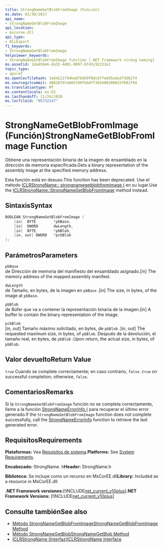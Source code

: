 ```yaml
---
title: StrongNameGetBlobFromImage (Función)
ms.date: 03/30/2017
api_name:
- StrongNameGetBlobFromImage
api_location:
- mscoree.dll
api_type:
- DLLExport
f1_keywords:
- StrongNameGetBlobFromImage
helpviewer_keywords:
- StrongNameGetBlobFromImage function [.NET Framework strong naming]
ms.assetid: 1de658e6-da32-4d01-9097-6f43c92222e1
topic_type:
- apiref
ms.openlocfilehash: 3a84221f94bad76d69f0dc67fe695ada3f3862f4
ms.sourcegitcommit: d8020797a6657d0fbbdff362b80300815f682f94
ms.translationtype: MT
ms.contentlocale: es-ES
ms.lasthandoff: 11/24/2020
ms.locfileid: "95732247"
---
```

# <a name="strongnamegetblobfromimage-function"></a><span data-ttu-id="8cb2e-102">StrongNameGetBlobFromImage (Función)</span><span class="sxs-lookup"><span data-stu-id="8cb2e-102">StrongNameGetBlobFromImage Function</span></span>

<span data-ttu-id="8cb2e-103">Obtiene una representación binaria de la imagen de ensamblado en la dirección de memoria especificada.</span><span class="sxs-lookup"><span data-stu-id="8cb2e-103">Gets a binary representation of the assembly image at the specified memory address.</span></span>  
  
 <span data-ttu-id="8cb2e-104">Esta función está en desuso.</span><span class="sxs-lookup"><span data-stu-id="8cb2e-104">This function has been deprecated.</span></span> <span data-ttu-id="8cb2e-105">Use el método [ICLRStrongName:: strongnamegetblobfromimage (](../hosting/iclrstrongname-strongnamegetblobfromimage-method.md) en su lugar.</span><span class="sxs-lookup"><span data-stu-id="8cb2e-105">Use the [ICLRStrongName::StrongNameGetBlobFromImage](../hosting/iclrstrongname-strongnamegetblobfromimage-method.md) method instead.</span></span>  
  
## <a name="syntax"></a><span data-ttu-id="8cb2e-106">Sintaxis</span><span class="sxs-lookup"><span data-stu-id="8cb2e-106">Syntax</span></span>  
  
```cpp  
BOOLEAN StrongNameGetBlobFromImage (  
    [in]  BYTE        *pbBase,  
    [in]  DWORD       dwLength,  
    [in]  BYTE        *pbBlob,  
    [in, out] DWORD   *pcbBlob  
);  
```  
  
## <a name="parameters"></a><span data-ttu-id="8cb2e-107">Parámetros</span><span class="sxs-lookup"><span data-stu-id="8cb2e-107">Parameters</span></span>  

 `pbBase`  
 <span data-ttu-id="8cb2e-108">de Dirección de memoria del manifiesto del ensamblado asignado.</span><span class="sxs-lookup"><span data-stu-id="8cb2e-108">[in] The memory address of the mapped assembly manifest.</span></span>  
  
 `dwLength`  
 <span data-ttu-id="8cb2e-109">de Tamaño, en bytes, de la imagen en `pbBase` .</span><span class="sxs-lookup"><span data-stu-id="8cb2e-109">[in] The size, in bytes, of the image at `pbBase`.</span></span>  
  
 `pbBlob`  
 <span data-ttu-id="8cb2e-110">de Búfer que va a contener la representación binaria de la imagen.</span><span class="sxs-lookup"><span data-stu-id="8cb2e-110">[in] A buffer to contain the binary representation of the image.</span></span>  
  
 `pcbBlob`  
 <span data-ttu-id="8cb2e-111">[in, out] Tamaño máximo solicitado, en bytes, de `pbBlob` .</span><span class="sxs-lookup"><span data-stu-id="8cb2e-111">[in, out] The requested maximum size, in bytes, of `pbBlob`.</span></span> <span data-ttu-id="8cb2e-112">Después de la devolución, el tamaño real, en bytes, de `pbBlob` .</span><span class="sxs-lookup"><span data-stu-id="8cb2e-112">Upon return, the actual size, in bytes, of `pbBlob`.</span></span>  
  
## <a name="return-value"></a><span data-ttu-id="8cb2e-113">Valor devuelto</span><span class="sxs-lookup"><span data-stu-id="8cb2e-113">Return Value</span></span>  

 <span data-ttu-id="8cb2e-114">`true` Cuando se complete correctamente; en caso contrario, `false` .</span><span class="sxs-lookup"><span data-stu-id="8cb2e-114">`true` on successful completion; otherwise, `false`.</span></span>  
  
## <a name="remarks"></a><span data-ttu-id="8cb2e-115">Comentarios</span><span class="sxs-lookup"><span data-stu-id="8cb2e-115">Remarks</span></span>  

 <span data-ttu-id="8cb2e-116">Si la `StrongNameGetBlobFromImage` función no se completa correctamente, llame a la función [StrongNameErrorInfo (](strongnameerrorinfo-function.md) para recuperar el último error generado.</span><span class="sxs-lookup"><span data-stu-id="8cb2e-116">If the `StrongNameGetBlobFromImage` function does not complete successfully, call the [StrongNameErrorInfo](strongnameerrorinfo-function.md) function to retrieve the last generated error.</span></span>  
  
## <a name="requirements"></a><span data-ttu-id="8cb2e-117">Requisitos</span><span class="sxs-lookup"><span data-stu-id="8cb2e-117">Requirements</span></span>  

 <span data-ttu-id="8cb2e-118">**Plataformas:** Vea [Requisitos de sistema](../../get-started/system-requirements.md).</span><span class="sxs-lookup"><span data-stu-id="8cb2e-118">**Platforms:** See [System Requirements](../../get-started/system-requirements.md).</span></span>  
  
 <span data-ttu-id="8cb2e-119">**Encabezado:** StrongName. h</span><span class="sxs-lookup"><span data-stu-id="8cb2e-119">**Header:** StrongName.h</span></span>  
  
 <span data-ttu-id="8cb2e-120">**Biblioteca:** Se incluye como un recurso en MsCorEE.dll</span><span class="sxs-lookup"><span data-stu-id="8cb2e-120">**Library:** Included as a resource in MsCorEE.dll</span></span>  
  
 <span data-ttu-id="8cb2e-121">**.NET Framework versiones:**[!INCLUDE[net_current_v10plus](../../../../includes/net-current-v10plus-md.md)]</span><span class="sxs-lookup"><span data-stu-id="8cb2e-121">**.NET Framework Versions:** [!INCLUDE[net_current_v10plus](../../../../includes/net-current-v10plus-md.md)]</span></span>  
  
## <a name="see-also"></a><span data-ttu-id="8cb2e-122">Consulte también</span><span class="sxs-lookup"><span data-stu-id="8cb2e-122">See also</span></span>

- [<span data-ttu-id="8cb2e-123">Método StrongNameGetBlobFromImage</span><span class="sxs-lookup"><span data-stu-id="8cb2e-123">StrongNameGetBlobFromImage Method</span></span>](../hosting/iclrstrongname-strongnamegetblobfromimage-method.md)
- [<span data-ttu-id="8cb2e-124">Método StrongNameGetBlob</span><span class="sxs-lookup"><span data-stu-id="8cb2e-124">StrongNameGetBlob Method</span></span>](../hosting/iclrstrongname-strongnamegetblob-method.md)
- [<span data-ttu-id="8cb2e-125">ICLRStrongName (Interfaz)</span><span class="sxs-lookup"><span data-stu-id="8cb2e-125">ICLRStrongName Interface</span></span>](../hosting/iclrstrongname-interface.md)
